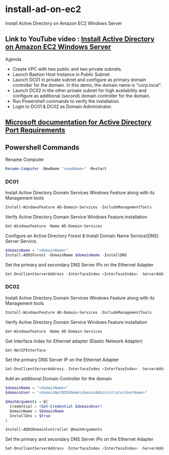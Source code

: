 # install-ad-on-ec2
Install Active Directory on Amazon EC2 Windows Server

## Link to YouTube video : [Install Active Directory on Amazon EC2 Windows Server](TBD)
Agenda
* Create VPC with two public and two private subnets.
* Launch Bastion Host Instance in Public Subnet.
* Launch DC01 in private subnet and configure as primary domain controller for the domain. In this demo, the domain name is "corp.local".
* Launch DC02 in the other private subnet for high availability and configure as additional (second) domain controller for the domain.
* Run Powershell commands to verify the installation.
* Login to DC01 & DC02 as Domain Administrator.

## [Microsoft documentation for Active Directory Port Requirements](https://learn.microsoft.com/en-us/troubleshoot/windows-server/identity/config-firewall-for-ad-domains-and-trusts)

## Powershell Commands

Rename Computer
  ```powershell
Rename-Computer -NewName "<newName>" -Restart
  ```
### DC01
Install Active Directory Domain Services Windows Feature along with its Management tools
  ```powershell
Install-WindowsFeature AD-Domain-Services -IncludeManagementTools
  ```

Verify Active Directory Domain Service Windows Feature installation
  ```powershell
Get-WindowsFeature -Name AD-Domain-Services
  ```

Configure an Active Directory Forest & Install Domain Name Service(DNS) Server Service. 
  ```powershell
$domainName = "<domainName>"              
Install-ADDSForest -DomainName $domainName -InstallDNS
  ```

Set the primary and secondary DNS Server IPs on the Ethernet Adapter
  ```powershell
Set-DnsClientServerAddress -InterfaceIndex <InterfaceIndex> -ServerAddresses ("<DC01 IP>", "<DC02 IP>")
  ```

### DC02
Install Active Directory Domain Services Windows Feature along with its Management tools
  ```powershell
Install-WindowsFeature AD-Domain-Services -IncludeManagementTools
  ```

Verify Active Directory Domain Service Windows Feature installation
  ```powershell
Get-WindowsFeature -Name AD-Domain-Services
  ```

Get Interface Index for Ethernet adapter (Elastic Network Adapter)
  ```powershell
Get-NetIPInterface 
  ```

Set the primary DNS Server IP on the Ethernet Adapter
  ```powershell
Set-DnsClientServerAddress -InterfaceIndex <InterfaceIndex> -ServerAddresses ("<DC01 IP>")
  ```

Add an additional Domain Controller for the domain
  ```powershell
$domainName = "<domainName>"
$domainUser = "<domainNetBIOSName\domainAdministratorUserName>"

$HashArguments = @{
    Credential = (Get-Credential $domainUser)
    DomainName = $domainName
    InstallDns = $true
}

Install-ADDSDomainController @HashArguments 
  ```

Set the primary and secondary DNS Server IPs on the Ethernet Adapter
  ```powershell
Set-DnsClientServerAddress -InterfaceIndex <InterfaceIndex> -ServerAddresses ("<DC02 IP>", "<DC01 IP>")
  ```






